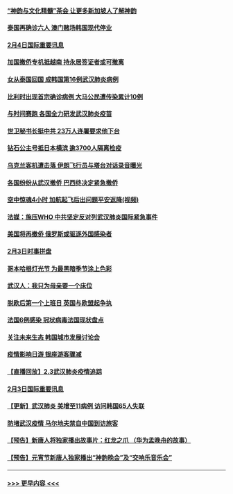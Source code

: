 #### [“神韵与文化精髓”茶会 让更多新加坡人了解神韵](../pages/prog202/a102769286.md?t=02050233) 
#### [泰国再确诊六人 澳门赌场韩国现代停业](../pages/prog202/a102769239.md?t=02050233) 
#### [2月4日国际重要讯息](../pages/prog202/a102768884.md?t=02050233) 
#### [加国撤侨专机抵越南 持永居签证者或可撤离](../pages/prog202/a102768877.md?t=02050233) 
#### [女从泰国回国 成韩国第16例武汉肺炎病例](../pages/prog202/a102768669.md?t=02050233) 
#### [比利时出现首宗确诊病例 大马公民遭传染累计10例](../pages/prog202/a102768824.md?t=02050233) 
#### [与时间赛跑 各国全力研发武汉肺炎疫苗](../pages/prog202/a102768738.md?t=02050233) 
#### [世卫秘书长挺中共 23万人连署要求他下台](../pages/prog202/a102768717.md?t=02050233) 
#### [钻石公主号抵日本横滨 逾3700人隔离检疫](../pages/prog202/a102768714.md?t=02050233) 
#### [乌克兰客机遭击落 伊朗飞行员与塔台对话录音曝光](../pages/prog202/a102768645.md?t=02050233) 
#### [各国纷纷从武汉撤侨 巴西终决定紧急撤侨](../pages/prog202/a102768630.md?t=02050233) 
#### [空中惊魂4小时 加航起飞后出问题平安返降(视频)](../pages/prog202/a102768601.md?t=02050233) 
#### [法媒：施压WHO 中共坚定反对列武汉肺炎国际紧急事件](../pages/prog202/a102768584.md?t=02050233) 
#### [美国将再撤侨 俄罗斯或驱逐外国感染者](../pages/prog202/a102768247.md?t=02050233) 
#### [2月3日时事拼盘](../pages/prog202/a102768402.md?t=02050233) 
#### [哥本哈根灯光节 为最黑暗季节涂上色彩](../pages/prog202/a102768369.md?t=02050233) 
#### [武汉人：我只为母亲要一个床位](../pages/prog202/a102768250.md?t=02050233) 
#### [脱欧后第一个上班日 英国与欧盟起争执](../pages/prog202/a102768252.md?t=02050233) 
#### [法国6例感染 冠状病毒法国现状盘点](../pages/prog202/a102768157.md?t=02050233) 
#### [关注未来生态 韩国城市发展讨论会](../pages/prog202/a102768153.md?t=02050233) 
#### [疫情影响日游 银座游客骤减](../pages/prog202/a102768160.md?t=02050233) 
#### [【直播回放】2.3武汉肺炎疫情追踪](../pages/prog202/a102768128.md?t=02050233) 
#### [2月3日国际重要讯息](../pages/prog202/a102767896.md?t=02050233) 
#### [【更新】武汉肺炎 美增至11病例 访问韩国65人失联](../pages/prog202/a102758911.md?t=02050233) 
#### [防堵武汉疫情 马尔地夫禁自中国到访旅客](../pages/prog202/a102767847.md?t=02050233) 
#### [【预告】新唐人将独家播出故事片：红龙之爪 （华为孟晚舟的故事）](../pages/prog202/a102767728.md?t=02050233) 
#### [【预告】元宵节新唐人独家播出“神韵晚会”及“交响乐音乐会”](../pages/prog202/a102767674.md?t=02050233) 

----
#### [ >>> 更早内容 <<< ](../indexes/prog202-earlier.md)
